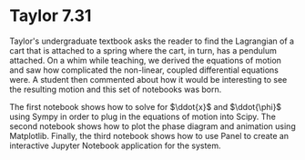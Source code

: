 # Taylor 7.31

Taylor's undergraduate textbook asks the reader to find the Lagrangian of a cart that is attached to
a spring where the cart, in turn, has a pendulum attached. On a whim while teaching, we derived the
equations of motion and saw how complicated the non-linear, coupled differential equations were.
A student then commented about how it would be interesting to see the resulting motion and this
set of notebooks was born.

The first notebook shows how to solve for $\ddot{x}$ and $\ddot{\phi}$ using Sympy in order to plug
in the equations of motion into Scipy. The second notebook shows how to plot the phase
diagram and animation using Matplotlib. Finally, the third notebook shows how to use Panel to
create an interactive Jupyter Notebook application for the system.
